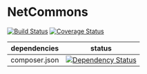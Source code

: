 NetCommons
====

[![Build Status](https://travis-ci.org/NetCommons3/NetCommons.png?branch=master)](https://travis-ci.org/NetCommons3/NetCommons)
[![Coverage Status](https://coveralls.io/repos/NetCommons3/NetCommons/badge.png?branch=master)](https://coveralls.io/r/NetCommons3/NetCommons?branch=master)

| dependencies | status |
| ------------ | ------ |
| composer.json | [![Dependency Status](https://www.versioneye.com/user/projects/538ea72a46c4738e2d00000b/badge.svg)](https://www.versioneye.com/user/projects/538ea72a46c4738e2d00000b) |
